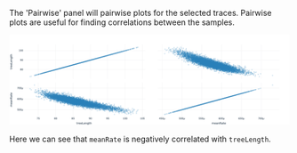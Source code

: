 The 'Pairwise' panel will pairwise plots for the selected traces. Pairwise plots are useful for finding correlations between the samples.

![](../images/pairwise.png)

Here we can see that `meanRate` is negatively correlated with `treeLength`.